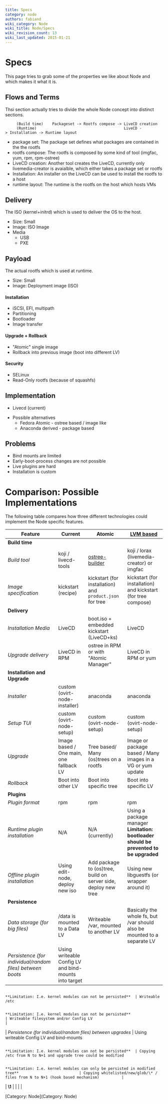```yaml
---
title: Specs
category: node
authors: fabiand
wiki_category: Node
wiki_title: Node/Specs
wiki_revision_count: 13
wiki_last_updated: 2015-01-21
---
```


# Specs

This page tries to grab some of the properties we like about Node and which makes it what it is.

## Flows and Terms

Thsi section actually tries to divide the whole Node concept into distinct sections.

         (Build time)    Packageset -> Rootfs compose -> LiveCD creation
         (Runtime)                                       LiveCD -> Installation -> Runtime layout

*   package set: The package set defines what packages are contained in the the rootfs
*   rootfs compose: The rootfs is composed by some kind of tool (imgfac, yum, rpm, rpm-ostree)
*   LiveCD creation: Another tool creates the LiveCD, currently only livemedia-creator is avaialble, which either takes a package set or rootfs
*   Installation: An installer on the LiveCD can be used to install the rootfs to a host
*   runtime layout: The runtime is the rootfs on the host which hosts VMs

## Delivery

The ISO (kernel+initrd) which is used to deliver the OS to the host.

*   Size: Small
*   Image: ISO Image
*   Media
    -   USB
    -   PXE

## Payload

The actual rootfs which is used at runtime.

*   Size: Small
*   Image: Deployment image (ISO)

#### Installation

*   iSCSI, EFI, multipath
*   Partitioning
*   Bootloader
*   Image transfer

#### Upgrade + Rollback

*   "Atomic" single image
*   Rollback into previous image (boot into different LV)

#### Security

*   SELinux
*   Read-Only rootfs (because of squashfs)

## Implementation

*   Livecd (current)

<!-- -->

*   Possible alternatives
    -   Fedora Atomic - ostree based / image like
    -   Anaconda derived - package based

## Problems

*   Bind mounts are limited
*   Early-boot-process changes are not possible
*   Live plugins are hard
*   Installation is custom

# Comparison: Possible Implementations

The following table compares how three different technologies could implement the Node specific features.

| Feature                                                      | Current                                                  | Atomic                                                                                              | [LVM based](https://github.com/fabiand/imgbased/)                                     |
|--------------------------------------------------------------|----------------------------------------------------------|-----------------------------------------------------------------------------------------------------|---------------------------------------------------------------------------------------|
| **Build time**                                               |
| *Build tool*                                                 | koji / livecd-tools                                      | [ostree-builder](http://www.projectatomic.io/blog/2014/04/build-your-own-atomic-host-on-fedora-20/) | koji / lorax (livemedia-creator) or imgfac                                            |
| *Image specification*                                        | kickstart (recipe)                                       | kickstart (for installation) and `product.json` for tree                                            | kickstart (for installation) and kickstart (for tree compose)                         |
| **Delivery**                                                 |
| *Installation Media*                                         | LiveCD                                                   | boot.iso + embedded kickstart (LiveCD+ks)                                                           | LiveCD                                                                                |
| *Upgrade delivery*                                           | LiveCD in RPM                                            | ostree in RPM or with "Atomic Manager"                                                              | LiveCD in RPM or yum                                                                  |
| **Installation and Upgrade**                                 |
| *Installer*                                                  | custom (ovirt-node-installer)                            | anaconda                                                                                            | anaconda                                                                              |
| *Setup TUI*                                                  | custom (ovirt-node-setup)                                | custom (ovirt-node-setup)                                                                           | custom (ovirt-node-setup)                                                             |
| *Upgrade*                                                    | Image based / One main, one fallback LV                  | Tree based/ Many (os)trees on a rootfs                                                              | Image or package based / Many images in a VG or yum update                            |
| *Rollback*                                                   | Boot into other LV                                       | Boot into specific tree                                                                             | Boot into specific LV                                                                 |
| **Plugins**                                                  |
| *Plugin format*                                              | rpm                                                      | rpm                                                                                                 | rpm                                                                                   |
| *Runtime plugin installation*                                | N/A                                                      | N/A (currently)                                                                                     | Using a package manager **Limitation: bootloader should be prevented to be upgraded** |
| *Offline plugin installation*                                | Using edit-node, deploy new iso                          | Add package to (os)tree, build on server side, deploy new tree                                      | Using new libguestfs (or wrapper around it)                                           |
| **Persistence**                                              |
| *Data storage (for big files)*                               | /data is mounted to a Data LV                            | Writeable /var, mounted to another LV                                                               | Basically the whole fs, but /var should also be mounted to a separate LV              |
| *Persistence (for individual/random files) between boots*    | Using writeable Config LV and bind-mounts into target    

                                                                **Limitation: I.e. kernel modules can not be persisted**  | Writeable /etc                                                                                      

                                                                                                                           **Limitation: I.e. kernel modules can not be persisted**                                             | Writeable filesystem and/or Config LV                                                 |
| *Persistence (for individual/random files) between upgrades* | Using writeable Config LV and bind-mounts                

                                                                **Limitation: I.e. kernel modules can not be persisted**  | Copying /etc from N to N+1 and upgrade tree could be modified                                       

                                                                                                                           **Limitation: I.e. kernel modules can only be persisted in modified tree**                           | Copying whitelisted/new/glob/\* / files from N to N+1 (hook based mechanism)          |
| **\1**                                                      |                                                          |                                                                                                     |                                                                                       |

[Category: Node](Category: Node)
